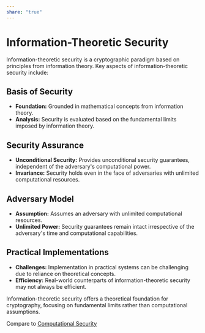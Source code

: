 ```yaml
---  
share: "true"  
---  
```

# Information-Theoretic Security  
  
Information-theoretic security is a cryptographic paradigm based on principles from information theory. Key aspects of information-theoretic security include:  
  
## Basis of Security  
- **Foundation:** Grounded in mathematical concepts from information theory.  
- **Analysis:** Security is evaluated based on the fundamental limits imposed by information theory.  
  
## Security Assurance  
- **Unconditional Security:** Provides unconditional security guarantees, independent of the adversary's computational power.  
- **Invariance:** Security holds even in the face of adversaries with unlimited computational resources.  
  
## Adversary Model  
- **Assumption:** Assumes an adversary with unlimited computational resources.  
- **Unlimited Power:** Security guarantees remain intact irrespective of the adversary's time and computational capabilities.  
  
## Practical Implementations  
- **Challenges:** Implementation in practical systems can be challenging due to reliance on theoretical concepts.  
- **Efficiency:** Real-world counterparts of information-theoretic security may not always be efficient.  
  
Information-theoretic security offers a theoretical foundation for cryptography, focusing on fundamental limits rather than computational assumptions.  
  
  
Compare to [Computational Security](./Computational%20Security.md)